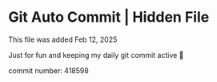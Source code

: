 # Git Auto Commit | Hidden File

This file was added Feb 12, 2025

Just for fun and keeping my daily git commit active 🤪

commit number: 418598
